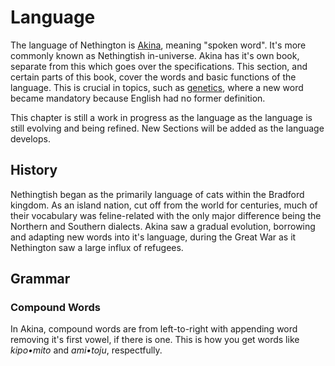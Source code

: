 # Language

The language of Nethington is [Akina](https://akina.tonybark.com/), meaning "spoken word". It's more commonly known as Nethingtish in-universe. Akina has it's own book, separate from this which goes over the specifications. This section, and certain parts of this book, cover the words and basic functions of the language. This is crucial in topics, such as [genetics](./../genetics.md), where a new word became mandatory because English had no former definition.

This chapter is still a work in progress as the language as the language is still evolving and being refined. New Sections will be added as the language develops.

## History

Nethingtish began as the primarily language of cats within the Bradford kingdom. As an island nation, cut off from the world for centuries, much of their vocabulary was feline-related with the only major difference being the Northern and Southern dialects. Akina saw a gradual evolution, borrowing and adapting new words into it's language, during the Great War as it Nethington saw a large influx of refugees.

## Grammar

### Compound Words

In Akina, compound words are from left-to-right with appending word removing it's first vowel, if there is one. This is how you get words like *kipo•mito* and *ami•toju*, respectfully.